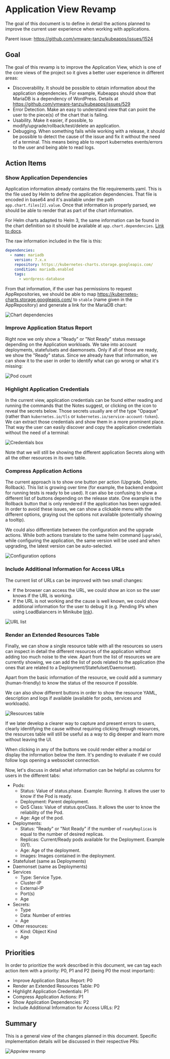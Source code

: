 # Application View Revamp

The goal of this document is to define in detail the actions planned to improve the current user experience when working with applications.

Parent issue: <https://github.com/vmware-tanzu/kubeapps/issues/1524>

## Goal

The goal of this revamp is to improve the Application View, which is one of the core views of the project so it gives a better user experience in different areas:

- Discoverability. It should be possible to obtain information about the application dependencies. For example, Kubeapps should show that MariaDB is a dependency of WordPress. Details at <https://github.com/vmware-tanzu/kubeapps/issues/529>
- Error Detection. Make an easy to understand view that can point the user to the piece(s) of the chart that is failing.
- Usability. Make it easier, if possible, to modify/upgrade/rollback/test/delete an application.
- Debugging. When something fails while working with a release, it should be possible to detect the cause of the issue and fix it without the need of a terminal. This means being able to report kubernetes events/errors to the user and being able to read logs.

## Action Items

### Show Application Dependencies

Application information already contains the file requirements.yaml. This is the file used by Helm to define the application dependencies. That file is encoded in base64 and it's available under the path `app.chart.files[2].value`. Once that information is properly parsed, we should be able to render that as part of the chart information.

For Helm charts adapted to Helm 3, the same information can be found in the chart definition so it should be available at `app.chart.dependencies`. [Link to docs](https://helm.sh/docs/topics/charts/#the-chart-yaml-file).

The raw information included in the file is this:

```yaml
dependencies:
  - name: mariadb
    version: 7.x.x
    repository: https://kubernetes-charts.storage.googleapis.com/
    condition: mariadb.enabled
    tags:
      - wordpress-database
```

From that information, if the user has permissions to request AppRepositories, we should be able to map <https://kubernetes-charts.storage.googleapis.com/> to `stable` (name given in the AppRepository) and generate a link for the MariaDB chart:

![Chart dependencies](../../../img/dashboard/chart-dependencies.png)

### Improve Application Status Report

Right now we only show a "Ready" or "Not Ready" status message depending on the Application workloads. We take into account deployments, statefulsets and daemonsets. Only if all of those are ready, we show the "Ready" status. Since we already have that information, we can show it to the user in order to identify what can go wrong or what it's missing:

![Pod count](../../../img/dashboard/pod-count.png)

### Highlight Application Credentials

In the current view, application credentials can be found either reading and running the commands that the Notes suggest, or clicking on the icon to reveal the secrets below. Those secrets usually are of the type "Opaque" (rather than `kubernetes.io/tls` or `kubernetes.io/service-account-token`). We can extract those credentials and show them in a more prominent place. That way the user can easily discover and copy the application credentials without the need of a terminal:

![Credentials box](../../../img/dashboard/credentials-box.png)

Note that we will still be showing the different application Secrets along with all the other resources in its own table.

### Compress Application Actions

The current approach is to show one button per action (Upgrade, Delete, Rollback). This list is growing over time (for example, the backend endpoint for running tests is ready to be used). It can also be confusing to show a different list of buttons depending on the release state. One example is the Rollback button that is only rendered if the application has been upgraded. In order to avoid these issues, we can show a clickable menu with the different options, graying out the options not available (potentially showing a tooltip).

We could also differentiate between the configuration and the upgrade actions. While both actions translate to the same helm command (`upgrade`), while configuring the application, the same version will be used and when upgrading, the latest version can be auto-selected.

![Configuration options](../../../img/dashboard/configuration-options.png)

### Include Additional Information for Access URLs

The current list of URLs can be improved with two small changes:

- If the browser can access the URL, we could show an icon so the user knows if the URL is working.
- If the URL is not working and the cause is well known, we could show additional information for the user to debug it (e.g. Pending IPs when using LoadBalancers in Minikube [link](https://github.com/vmware-tanzu/kubeapps/issues/953)).

![URL list](../../../img/dashboard/url-list.png)

### Render an Extended Resources Table

Finally, we can show a single resource table with all the resources so users can inspect in detail the different resources of the application without adding too much noise to the view. Apart from the list of resources we are currently showing, we can add the list of pods related to the application (the ones that are related to a Deployment/Statefulset/Daemonset).

Apart from the basic information of the resource, we could add a summary (human-friendly) to know the status of the resource if possible.

We can also show different buttons in order to show the resource YAML, description and logs if available (available for pods, services and workloads).

![Resources table](../../../img/dashboard/resources-table.png)

If we later develop a clearer way to capture and present errors to users, clearly identifying the cause without requiring clicking through resources, the resources table will still be useful as a way to dig deeper and learn more without leaving the UI.

When clicking in any of the buttons we could render either a modal or display the information below the item. It's pending to evaluate if we could follow logs opening a websocket connection.

Now, let's discuss in detail what information can be helpful as columns for users in the different tabs:

- Pods:
  - Status: Value of status.phase. Example: Running. It allows the user to know if the Pod is ready.
  - Deployment: Parent deployment.
  - QoS Class: Value of status.qosClass. It allows the user to know the reliability of the Pod.
  - Age: Age of the pod.
- Deployments:
  - Status: "Ready" or "Not Ready" if the number of `readyReplicas` is equal to the number of desired replicas.
  - Replicas: Current/Ready pods available for the Deployment. Example (0/1).
  - Age: Age of the deployment.
  - Images: Images contained in the deployment.
- Statefulset (same as Deployments)
- Daemonset (same as Deployments)
- Services
  - Type: Service Type.
  - Cluster-IP
  - External-IP
  - Port(s)
  - Age
- Secrets:
  - Type
  - Data: Number of entries
  - Age
- Other resources:
  - Kind: Object Kind
  - Age

## Priorities

In order to prioritize the work described in this document, we can tag each action item with a priority: P0, P1 and P2 (being P0 the most important):

- Improve Application Status Report: P0
- Render an Extended Resources Table: P0
- Highlight Application Credentials: P1
- Compress Application Actions: P1
- Show Application Dependencies: P2
- Include Additional Information for Access URLs: P2

## Summary

This is a general view of the changes planned in this document. Specific implementation details will be discussed in their respective PRs:

![Appview revamp](../../../img/dashboard/appview-revamp.png)
